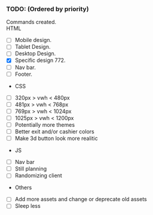 ### TODO: (Ordered by priority)
Commands created.  
HTML  
-	[ ]	Mobile design.  
-	[ ]	Tablet Design.
-	[ ]	Desktop Design.
-	[x]	Specific design 772.
-	[ ]	Nav bar.
-	[ ]	Footer.<br>
- CSS
-	[ ]	320px 	> vwh < 480px
-	[ ]	481px 	> vwh < 768px
-	[ ]	769px		> vwh <	1024px
-	[ ]	1025px	> vwh <	1200px
-	[ ]	Potentially more themes
-	[ ]	Better exit and/or cashier colors
-	[ ]	Make 3d button look more realitic
- JS
-	[ ]	Nav bar 
-	[ ]	Still planning
-	[ ]	Randomizing client
- Others
-	[ ]	Add more assets and change or deprecate old assets
-	[ ]	Sleep less
